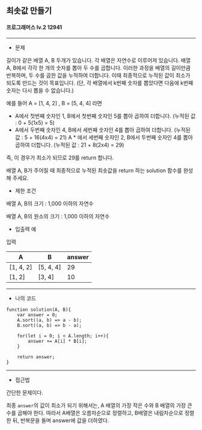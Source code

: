 ## 최솟값 만들기
#### 프로그래머스 lv.2 12941
------
* 문제

길이가 같은 배열 A, B 두개가 있습니다. 각 배열은 자연수로 이루어져 있습니다.
배열 A, B에서 각각 한 개의 숫자를 뽑아 두 수를 곱합니다. 이러한 과정을 배열의 길이만큼 반복하며, 두 수를 곱한 값을 누적하여 더합니다. 이때 최종적으로 누적된 값이 최소가 되도록 만드는 것이 목표입니다. (단, 각 배열에서 k번째 숫자를 뽑았다면 다음에 k번째 숫자는 다시 뽑을 수 없습니다.)

예를 들어 A = [1, 4, 2] , B = [5, 4, 4] 라면

  * A에서 첫번째 숫자인 1, B에서 첫번째 숫자인 5를 뽑아 곱하여 더합니다. (누적된 값 : 0 + 5(1x5) = 5)
  * A에서 두번째 숫자인 4, B에서 세번째 숫자인 4를 뽑아 곱하여 더합니다. (누적된 값 : 5 + 16(4x4) = 21)
A  * 에서 세번째 숫자인 2, B에서 두번째 숫자인 4를 뽑아 곱하여 더합니다. (누적된 값 : 21 + 8(2x4) = 29)

즉, 이 경우가 최소가 되므로 29를 return 합니다.

배열 A, B가 주어질 때 최종적으로 누적된 최솟값을 return 하는 solution 함수를 완성해 주세요.

* 제한 조건

배열 A, B의 크기 : 1,000 이하의 자연수

배열 A, B의 원소의 크기 : 1,000 이하의 자연수

* 입출력 예

입력 

|A|B|answer|
|------|---------|----|
|[1, 4, 2]|[5, 4, 4]|29|
|[1, 2]|[3, 4]|10|

-----

* 나의 코드
```
function solution(A, B){
    var answer = 0;
    A.sort((a, b) => a - b);
    B.sort((a, b) => b - a);

    for(let i = 0; i < A.length; i++){
        answer += A[i] * B[i];
    }

    return answer;
}
```
----
* 접근법

간단한 문제이다.

최종 `answer`의 값이 최소가 되기 위해서는, A 배열의 가장 작은 수와 B 배열의 가장 큰 수를 곱해야 한다. 따라서 A배열은 오름차순으로 정렬하고, B배열은 내림차순으로 정렬한 뒤, 반복문을 돌며 answer에 값을 더하였다.